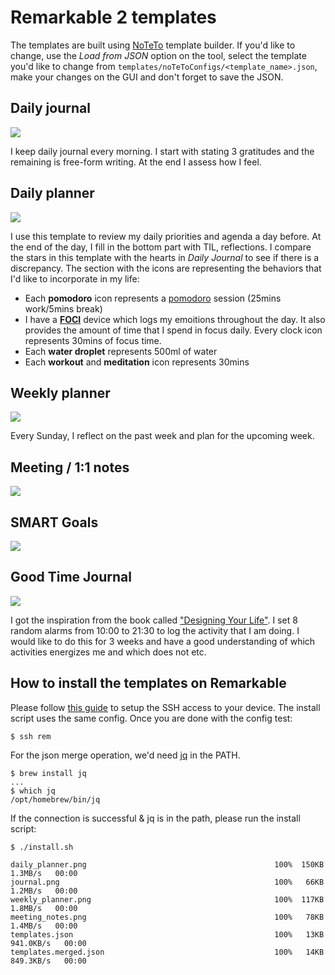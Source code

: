 # Remarkable 2 templates

The templates are built using [NoTeTo](https://noteto.needleinthehay.de/) template builder. If you'd like to change, use the *Load from JSON* option on the tool, select the template you'd like to change from ```templates/noTeToConfigs/<template_name>.json```, make your changes on the GUI and don't forget to save the JSON.

## Daily journal
![](templates/pngs/journal.png)

I keep daily journal every morning. I start with stating 3 gratitudes and the remaining is free-form writing. At the end I assess how I feel.

## Daily planner
![](templates/pngs/daily_planner.png)

I use this template to review my daily priorities and agenda a day before. At the end of the day, I fill in the bottom part with TIL, reflections. I compare the stars in this template with the hearts in *Daily Journal* to see if there is a discrepancy. The section with the icons are representing the behaviors that I'd like to incorporate in my life:

* Each **pomodoro** icon represents a [pomodoro](https://todoist.com/productivity-methods/pomodoro-technique) session (25mins work/5mins break)
* I have a [**FOCI**](https://fociai.com/) device which logs my emoitions throughout the day. It also provides the amount of time that I spend in focus daily. Every clock icon represents 30mins of focus time.
* Each **water droplet** represents 500ml of water
* Each **workout** and **meditation** icon represents 30mins


## Weekly planner
![](templates/pngs/weekly_planner.png)

Every Sunday, I reflect on the past week and plan for the upcoming week.

## Meeting / 1:1 notes
![](templates/pngs/meeting_notes.png)

## SMART Goals
![](templates/pngs/goals.png)

## Good Time Journal
![](templates/pngs/gt_journal.png)

I got the inspiration from the book called ["Designing Your Life"](https://designingyour.life/the-book/). I set 8 random alarms from 10:00 to 21:30 to log the activity that I am doing. I would like to do this for 3 weeks and have a good understanding of which activities energizes me and which does not etc.

## How to install the templates on Remarkable

Please follow [this guide](https://remarkablewiki.com/tech/ssh) to setup the SSH access to your device. The install script uses the same config. Once you are done with the config test:

```
$ ssh rem
```

For the json merge operation, we'd need [jq](https://github.com/stedolan/jq) in the PATH.

```
$ brew install jq
...
$ which jq
/opt/homebrew/bin/jq
```

If the connection is successful & jq is in the path, please run the install script:

```
$ ./install.sh

daily_planner.png                                          100%  150KB   1.3MB/s   00:00
journal.png                                                100%   66KB   1.2MB/s   00:00
weekly_planner.png                                         100%  117KB   1.8MB/s   00:00
meeting_notes.png                                          100%   78KB   1.4MB/s   00:00
templates.json                                             100%   13KB 941.0KB/s   00:00
templates.merged.json                                      100%   14KB 849.3KB/s   00:00

```
